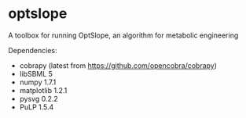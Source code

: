 optslope
========

A toolbox for running OptSlope, an algorithm for metabolic engineering

Dependencies:
* cobrapy (latest from https://github.com/opencobra/cobrapy)
* libSBML 5
* numpy 1.7.1
* matplotlib 1.2.1
* pysvg 0.2.2
* PuLP 1.5.4
